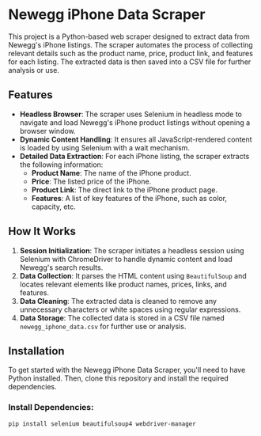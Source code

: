 # Newegg iPhone Data Scraper

This project is a Python-based web scraper designed to extract data from Newegg's iPhone listings. The scraper automates the process of collecting relevant details such as the product name, price, product link, and features for each listing. The extracted data is then saved into a CSV file for further analysis or use.

## Features

- **Headless Browser**: The scraper uses Selenium in headless mode to navigate and load Newegg's iPhone product listings without opening a browser window.
- **Dynamic Content Handling**: It ensures all JavaScript-rendered content is loaded by using Selenium with a wait mechanism.
- **Detailed Data Extraction**: For each iPhone listing, the scraper extracts the following information:
  - **Product Name**: The name of the iPhone product.
  - **Price**: The listed price of the iPhone.
  - **Product Link**: The direct link to the iPhone product page.
  - **Features**: A list of key features of the iPhone, such as color, capacity, etc.

## How It Works

1. **Session Initialization**: The scraper initiates a headless session using Selenium with ChromeDriver to handle dynamic content and load Newegg's search results.
2. **Data Collection**: It parses the HTML content using `BeautifulSoup` and locates relevant elements like product names, prices, links, and features.
3. **Data Cleaning**: The extracted data is cleaned to remove any unnecessary characters or white spaces using regular expressions.
4. **Data Storage**: The collected data is stored in a CSV file named `newegg_iphone_data.csv` for further use or analysis.

## Installation

To get started with the Newegg iPhone Data Scraper, you'll need to have Python installed. Then, clone this repository and install the required dependencies.

### Install Dependencies:

```bash
pip install selenium beautifulsoup4 webdriver-manager
